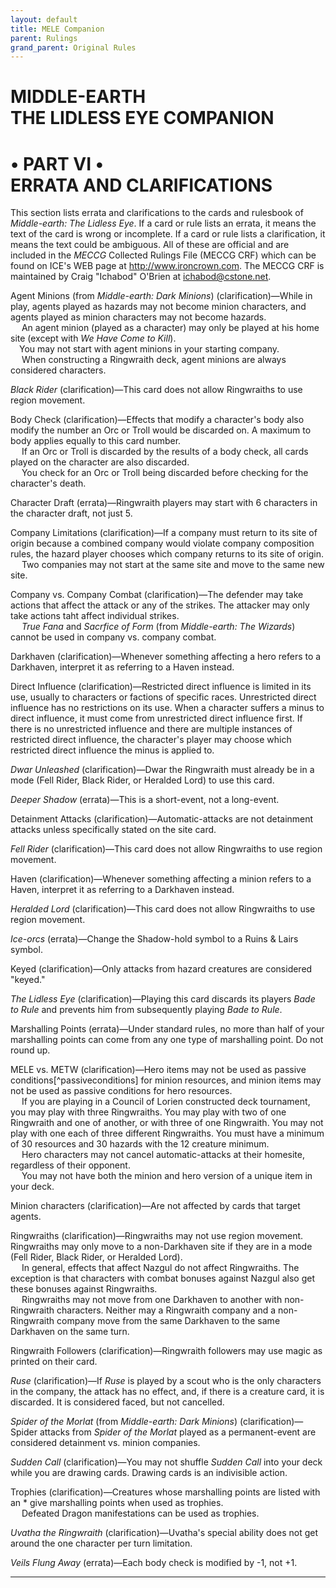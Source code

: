 ```yaml
---
layout: default
title: MELE Companion
parent: Rulings
grand_parent: Original Rules
---
```


# MIDDLE-EARTH<br>THE LIDLESS EYE COMPANION

# • PART VI •<br>ERRATA AND CLARIFICATIONS

This section lists errata and clarifications to the cards and rulesbook of _Middle-earth: The Lidless Eye_. If a card or rule lists an errata, it means the text of the card is wrong or incomplete. If a card or rule lists a clarification, it means the text could be ambiguous. All of these are official and are included in the _MECCG_ Collected Rulings File (MECCG CRF) which can be found on ICE's WEB page at http://www.ironcrown.com. The MECCG CRF is maintained by Craig "Ichabod" O'Brien at ichabod@cstone.net.

Agent Minions (from _Middle-earth: Dark Minions_) (clarification)—While in play, agents played as hazards may not become minion characters, and agents played as minion characters may not become hazards.<br>
&emsp; An agent minion (played as a character) may only be played at his home site (except with _We Have Come to Kill_).<br>
&emsp;You may not start with agent minions in your starting company. <br>
&emsp; When constructing a Ringwraith deck, agent minions are always considered characters.

_Black Rider_ (clarification)—This card does not allow Ringwraiths to use region movement.

Body Check (clarification)—Effects that modify a character's body also modify the number an Orc or Troll would be discarded on. A maximum to body applies equally to this card number.<br>
&emsp; If an Orc or Troll is discarded by the results of a body check, all cards played on the character are also discarded.<br>
&emsp; You check for an Orc or Troll being discarded before checking for the character's death.

Character Draft (errata)—Ringwraith players may start with 6 characters in the character draft, not just 5.

Company Limitations (clarification)—If a company must return to its site of origin because a combined company would violate company composition rules, the hazard player chooses which company returns to its site of origin.<br>
&emsp; Two companies may not start at the same site and move to the same new site.

Company vs. Company Combat (clarification)—The defender may take actions that affect the attack or any of the strikes. The attacker may only take actions taht affect individual strikes. <br>
&emsp; _True Fana_ and _Sacrfice of Form_ (from _Middle-earth: The Wizards_) cannot be used in company vs. company combat.

Darkhaven (clarification)—Whenever something affecting a hero refers to a Darkhaven, interpret it as referring to a Haven instead.

Direct Influence (clarification)—Restricted direct influence is limited in its use, usually to characters or factions of specific races. Unrestricted direct influence has no restrictions on its use. When a character suffers a minus to direct influence, it must come from unrestricted direct influence first. If there is no unrestricted influence and there are multiple instances of restricted direct influence, the character's player may choose which restricted direct influence the minus is applied to.

_Dwar Unleashed_ (clarification)—Dwar the Ringwraith must already be in a mode (Fell Rider, Black Rider, or Heralded Lord) to use this card.

_Deeper Shadow_ (errata)—This is a short-event, not a long-event.

Detainment Attacks (clarification)—Automatic-attacks are not detainment attacks unless specifically stated on the site card.

_Fell Rider_ (clarification)—This card does not allow Ringwraiths to use region movement.

Haven (clarification)—Whenever something affecting a minion refers to a Haven, interpret it as referring to a Darkhaven instead.

_Heralded Lord_ (clarification)—This card does not allow Ringwraiths to use region movement.

_Ice-orcs_ (errata)—Change the Shadow-hold symbol to a Ruins & Lairs symbol.

Keyed (clarification)—Only attacks from hazard creatures are considered "keyed."

_The Lidless Eye_ (clarification)—Playing this card discards its players _Bade to Rule_ and prevents him from subsequently playing _Bade to Rule_.

Marshalling Points (errata)—Under standard rules, no more than half of your marshalling points can come from any one type of marshalling point. Do not round up. 

MELE vs. METW (clarification)—Hero items may not be used as passive conditions[^passiveconditions] for minion resources, and minion items may not be used as passive conditions for hero resources.<br>
&emsp; If you are playing in a Council of Lorien constructed deck tournament, you may play with three Ringwraiths. You may play with two of one Ringwraith and one of another, or with three of one Ringwraith. You may not play with one each of three different Ringwraiths. You must have a minimum of 30 resources and 30 hazards with the 12 creature minimum.<br>
&emsp; Hero characters may not cancel automatic-attacks at their homesite, regardless of their opponent.<br>
&emsp; You may not have both the minion and hero version of a unique item in your deck.

Minion characters (clarification)—Are not affected by cards that target agents.

Ringwraiths (clarification)—Ringwraiths may not use region movement. Ringwraiths may only move to a non-Darkhaven site if they are in a mode (Fell Rider, Black Rider, or Heralded Lord). <br>
&emsp; In general, effects that affect Nazgul do not affect Ringwraiths. The exception is that characters with combat bonuses against Nazgul also get these bonuses against Ringwraiths.<br>
&emsp; Ringwraiths may not move from one Darkhaven to another with non-Ringwraith characters. Neither may a Ringwraith company and a non-Ringwraith company move from the same Darkhaven to the same Darkhaven on the same turn. 

Ringwraith Followers (clarification)—Ringwraith followers may use magic as printed on their card.

_Ruse_ (clarification)—If _Ruse_ is played by a scout who is the only characters in the company, the attack has no effect, and, if there is a creature card, it is discarded. It is considered faced, but not cancelled. 

_Spider of the Morlat_ (from _Middle-earth: Dark Minions_) (clarification)—Spider attacks from _Spider of the Morlat_ played as a permanent-event are considered detainment vs. minion companies.

_Sudden Call_ (clarification)—You may not shuffle _Sudden Call_ into your deck while you are drawing cards. Drawing cards is an indivisible action.

Trophies (clarification)—Creatures whose marshalling points are listed with an * give marshalling points when used as trophies.<br>
&emsp; Defeated Dragon manifestations can be used as trophies. 

_Uvatha the Ringwraith_ (clarification)—Uvatha's special ability does not get around the one character per turn limitation.

_Veils Flung Away_ (errata)—Each body check is modified by -1, not +1. 

---
